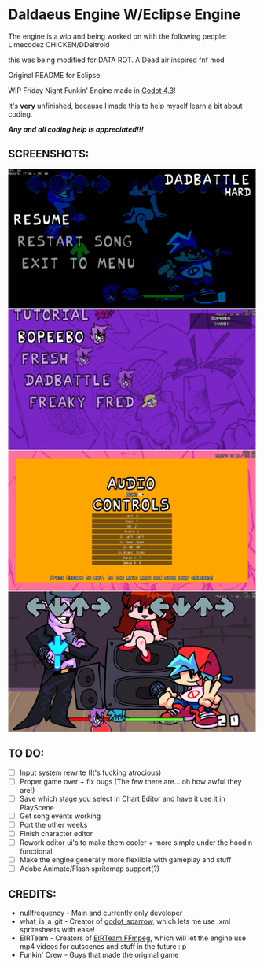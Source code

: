 # Daldaeus Engine W/Eclipse Engine
The engine is a wip and being worked on with the following people:
Limecodez
CHICKEN/DDeltroid

this was being modified for DATA ROT.  A Dead air inspired fnf mod




Original README for Eclipse:

WIP Friday Night Funkin' Engine made in [Godot 4.3](https://godotengine.org/)!

It's **very** unfinished, because I made this to help myself learn a bit about coding.

***Any and all coding help is appreciated!!!***

## SCREENSHOTS:
![screenshot 1](https://raw.githubusercontent.com/nullfreq/Eclipse-Engine/refs/heads/main/repoAssets/0.png)
![screenshot 2](https://raw.githubusercontent.com/nullfreq/Eclipse-Engine/refs/heads/main/repoAssets/1.png)
![screenshot 3](https://raw.githubusercontent.com/nullfreq/Eclipse-Engine/refs/heads/main/repoAssets/2.png)
![screenshot 4](https://raw.githubusercontent.com/nullfreq/Eclipse-Engine/refs/heads/main//repoAssets/3.png)

## TO DO:
- [ ] Input system rewrite (It's fucking atrocious)
- [ ] Proper game over + fix bugs (The few there are... oh how awful they are!)
- [ ] Save which stage you select in Chart Editor and have it use it in PlayScene
- [ ] Get song events working
- [ ] Port the other weeks
- [ ] Finish character editor
- [ ] Rework editor ui's to make them cooler + more simple under the hood n functional
- [ ] Make the engine generally more flexiible with gameplay and stuff
- [ ] Adobe Animate/Flash spritemap support(?)

## CREDITS:
- nullfrequency - Main and currently only developer
- what_is_a_git - Creator of [godot_sparrow](https://godotengine.org/asset-library/asset/2487), which lets me use .xml spritesheets with ease!
- EIRTeam - Creators of [EIRTeam.FFmpeg](https://github.com/EIRTeam/EIRTeam.FFmpeg), which will let the engine use mp4 videos for cutscenes and stuff in the future : p
- Funkin' Crew - Guys that made the original game
